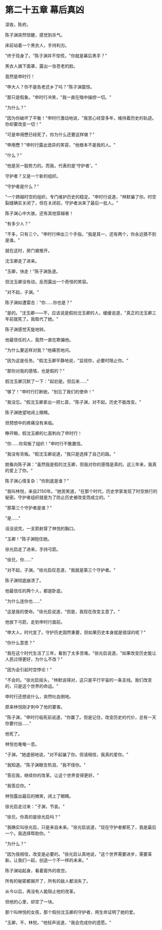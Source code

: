 # 第二十五章 幕后真凶

深夜，陈府。

陈子渊突然惊醒，感觉到杀气。

床前站着一个黑衣人，手持利刃。

"终于现身了。"陈子渊并不惊慌，"你就是幕后黑手？"

黑衣人摘下面罩，露出一张苍老的脸。

竟然是申时行！

"申大人？你不是告老还乡了吗？"陈子渊震惊。

"那只是假象。"申时行冷笑，"我一直在暗中操控一切。"

"为什么？"

"因为你破坏了平衡！"申时行激动地说，"我苦心经营多年，维持着历史的轨迹。你却要改变一切！"

"可是申用懋已经死了，你为什么还要这样做？"

"申用懋？"申时行露出诡异的笑容，"他根本不是我的人。"

"什么？"

"他是另一股势力的。而我，代表的是'守护者'。"

守护者？又是一个新的组织。

"守护者是什么？"

"一个跨越时空的组织，专门维护历史的稳定。"申时行说道，"林默骗了你。时空裂缝确实关闭了，但在关闭前，守护者派来了最后一批人。"

陈子渊心中大骇。还有其他穿越者！

"有多少人？"

"不多，只有三个。"申时行伸出三个手指，"我是其一，还有两个，你永远猜不到是谁。"

就在这时，房门被推开。

沈玉卿走了进来。

"玉卿，快走！"陈子渊急道。

但沈玉卿没有动，反而露出一个奇怪的笑容。

"对不起，子渊。"

陈子渊如遭雷击："你……你也是？"

"是的。"沈玉卿——不，应该说是假扮沈玉卿的人，缓缓说道，"真正的沈玉卿三年前就死了。我取代了她。"

陈子渊感觉天旋地转。

他最信任的人，竟然一直在欺骗他。

"为什么要这样对我？"他痛苦地问。

"因为这是任务。"假沈玉卿平静地说，"监视你，必要时阻止你。"

"那你对我的感情，也是假的？"

假沈玉卿沉默了一下："起初是。但后来……"

"够了！"申时行打断她，"别忘了我们的使命！"

"我没忘。"假沈玉卿拿出一把匕首，"陈子渊，对不起。历史不能改变。"

陈子渊绝望地闭上眼睛。

但预想中的疼痛没有来临。

睁开眼，假沈玉卿的匕首刺向了申时行！

"你……你背叛了组织！"申时行不敢置信。

"我没有背叛。"假沈玉卿说道，"我只是选择了自己的路。"

她看向陈子渊："虽然我是假的沈玉卿，但我对你的感情是真的。这三年来，我真的爱上了你。"

陈子渊心情复杂："你到底是谁？"

"我叫林悦，来自2150年。"她苦笑道，"在那个时代，历史学家发现了时空旅行的秘密。守护者组织就是为了防止历史被改变而成立的。"

"那第三个守护者是谁？"

"是……"

话没说完，一支箭射穿了林悦的胸口。

"玉卿！"陈子渊抱住她。

徐光启走了进来，手持弓箭。

"徐兄，你……"

"对不起，子渊。"徐光启叹息道，"我就是第三个守护者。"

陈子渊彻底崩溃了。

他最信任的两个人，都是卧底。

"为什么连你也……"

"这是我的使命。"徐光启说道，"但是，我现在改变主意了。"

他放下弓箭，走到申时行面前。

"申大人，时代变了。守护历史固然重要，但如果历史本身就是错误的呢？"

"你什么意思？"

"我在这个时代生活了三年，看到了太多苦难。"徐光启说道，"如果改变历史能让人民过得更好，为什么不改？"

"因为会引起时空悖论！"

"不会的。"徐光启摇头，"林默说得对，这只是平行宇宙的一条支线。我们改变的，只是这个世界的命运。"

申时行还想说什么，突然吐血倒地。

原来林悦刚才刺中了他的要害。

"陈子渊，"申时行临死前说道，"你赢了。但是记住，改变历史的代价，总有一天你要付出……"

他死了。

林悦也奄奄一息。

"子渊，"她虚弱地说，"对不起骗了你。但请相信，我真的爱你。"

"我知道。"陈子渊眼含热泪，"我不怪你。"

"答应我，继续你的改革。让这个世界变得更好。"

"我答应你。"

林悦露出最后的微笑，闭上了眼睛。

徐光启走过来："子渊，节哀。"

"徐兄，你真的是徐光启吗？"

"我确实叫徐光启，只是来自未来。"徐光启说道，"现在守护者都死了，我是最后一个。我选择帮助你。"

"为什么？"

"因为我相信，改变是必要的。"徐光启认真地说，"这个世界需要进步，需要革新。让我们一起，创造一个不一样的未来。"

陈子渊站起身，看着窗外的夜空。

所有的秘密都揭开了，所有的敌人都消失了。

从今以后，再没有人能阻止他的改革。

但他的心里，却空了一块。

那个叫林悦的女孩，那个假扮沈玉卿的守护者，用生命证明了她的爱。

"玉卿，不，林悦，"他轻声说道，"我会完成你的遗愿。"